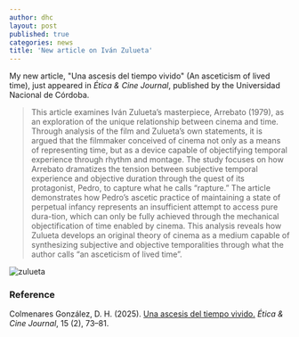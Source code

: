 ```yaml
---
author: dhc 
layout: post
published: true
categories: news
title: 'New article on Iván Zulueta'
---
```


My new article, "Una ascesis del tiempo vivido" (An asceticism of lived time), just appeared in *Ética & Cine Journal*, published by the Universidad Nacional de Córdoba.

> This article examines Iván Zulueta’s masterpiece, Arrebato (1979), as an exploration of the unique relationship between cinema and time. Through analysis of the film and Zulueta’s own statements, it is argued that the filmmaker conceived of cinema not only as a means of representing time, but as a device capable of objectifying temporal experience through rhythm and montage. The study focuses on how Arrebato dramatizes the tension between subjective temporal experience and objective duration through the quest of its protagonist, Pedro, to capture what he calls “rapture.” The article demonstrates how Pedro’s ascetic practice of maintaining a state of perpetual infancy represents an insufficient attempt to access pure dura-tion, which can only be fully achieved through the mechanical objectification of time enabled by cinema. This analysis reveals how Zulueta develops an original theory of cinema as a medium capable of synthesizing subjective and objective temporalities through what the author calls “an asceticism of lived time”.

![zulueta](https://www.heyuguys.com/images/2023/05/Arrebato-Blu-ray-1.jpg)

### Reference

<div class="ba b--black bw1 pa3 br2 ma2">
  <p class="mv0">
    Colmenares González, D. H. (2025). <a href="https://revistas.unc.edu.ar/index.php/eticaycine/article/view/49786/50051">Una ascesis del tiempo vivido.</a> <em>Ética & Cine Journal</em>, 15 (2), 73–81.
  </p>
</div>
